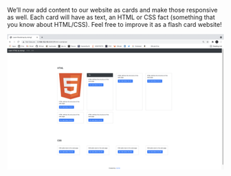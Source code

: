 We’ll now add content to our website as cards and make those responsive as well. Each card will have as text, an HTML or CSS fact (something that you know about HTML/CSS). Feel free to improve it as a flash card website!

<img src="https://github.com/theprogrammedwords/ME_BOOTSTRAP/blob/main/Screenshot%202021-06-15%20at%2012.18.03%20AM.png">
